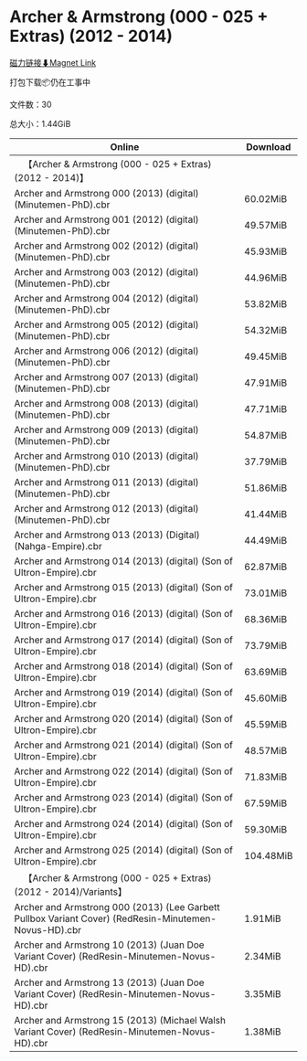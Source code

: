 # Archer & Armstrong (000 - 025 + Extras) (2012 - 2014)

[磁力链接⬇Magnet Link](magnet:?xt=urn:btih:cd773d886c3b9714a5f99fad721ea84a9b469a3b&dn=Archer%20%26%20Armstrong%20%28000%20-%20025%20%2B%20Extras%29%20%282012%20-%202014%29)

打包下载📦仍在工事中

文件数：30

总大小：1.44GiB

Online | Download
--- | ---
&emsp;【Archer & Armstrong (000 - 025 + Extras) (2012 - 2014)】 | 
Archer and Armstrong 000 (2013) (digital) (Minutemen-PhD).cbr | 60.02MiB
Archer and Armstrong 001 (2012) (digital) (Minutemen-PhD).cbr | 49.57MiB
Archer and Armstrong 002 (2012) (digital) (Minutemen-PhD).cbr | 45.93MiB
Archer and Armstrong 003 (2012) (digital) (Minutemen-PhD).cbr | 44.96MiB
Archer and Armstrong 004 (2012) (digital) (Minutemen-PhD).cbr | 53.82MiB
Archer and Armstrong 005 (2012) (digital) (Minutemen-PhD).cbr | 54.32MiB
Archer and Armstrong 006 (2012) (digital) (Minutemen-PhD).cbr | 49.45MiB
Archer and Armstrong 007 (2013) (digital) (Minutemen-PhD).cbr | 47.91MiB
Archer and Armstrong 008 (2013) (digital) (Minutemen-PhD).cbr | 47.71MiB
Archer and Armstrong 009 (2013) (digital) (Minutemen-PhD).cbr | 54.87MiB
Archer and Armstrong 010 (2013) (digital) (Minutemen-PhD).cbr | 37.79MiB
Archer and Armstrong 011 (2013) (digital) (Minutemen-PhD).cbr | 51.86MiB
Archer and Armstrong 012 (2013) (digital) (Minutemen-PhD).cbr | 41.44MiB
Archer and Armstrong 013 (2013) (Digital) (Nahga-Empire).cbr | 44.49MiB
Archer and Armstrong 014 (2013) (digital) (Son of Ultron-Empire).cbr | 62.87MiB
Archer and Armstrong 015 (2013) (digital) (Son of Ultron-Empire).cbr | 73.01MiB
Archer and Armstrong 016 (2013) (digital) (Son of Ultron-Empire).cbr | 68.36MiB
Archer and Armstrong 017 (2014) (digital) (Son of Ultron-Empire).cbr | 73.79MiB
Archer and Armstrong 018 (2014) (digital) (Son of Ultron-Empire).cbr | 63.69MiB
Archer and Armstrong 019 (2014) (digital) (Son of Ultron-Empire).cbr | 45.60MiB
Archer and Armstrong 020 (2014) (digital) (Son of Ultron-Empire).cbr | 45.59MiB
Archer and Armstrong 021 (2014) (digital) (Son of Ultron-Empire).cbr | 48.57MiB
Archer and Armstrong 022 (2014) (digital) (Son of Ultron-Empire).cbr | 71.83MiB
Archer and Armstrong 023 (2014) (digital) (Son of Ultron-Empire).cbr | 67.59MiB
Archer and Armstrong 024 (2014) (digital) (Son of Ultron-Empire).cbr | 59.30MiB
Archer and Armstrong 025 (2014) (digital) (Son of Ultron-Empire).cbr | 104.48MiB
&emsp;【Archer & Armstrong (000 - 025 + Extras) (2012 - 2014)/Variants】 | 
Archer and Armstrong 000 (2013) (Lee Garbett Pullbox Variant Cover) (RedResin-Minutemen-Novus-HD).cbr | 1.91MiB
Archer and Armstrong 10 (2013) (Juan Doe Variant Cover) (RedResin-Minutemen-Novus-HD).cbr | 2.34MiB
Archer and Armstrong 13 (2013) (Juan Doe Variant Cover) (RedResin-Minutemen-Novus-HD).cbr | 3.35MiB
Archer and Armstrong 15 (2013) (Michael Walsh Variant Cover) (RedResin-Minutemen-Novus-HD).cbr | 1.38MiB